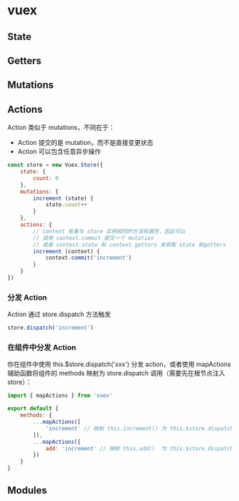 # vuex

## State

## Getters

## Mutations

## Actions

Action 类似于 mutations，不同在于：

* Action 提交的是 mutation，而不是直接变更状态
* Action 可以包含任意异步操作

```js
const store = new Vuex.Store({
    state: {
        count: 0
    },
    mutations: {
        increment (state) {
            state.count++
        }
    },
    actions: {
        // context 有着与 store 实例相同的方法和属性，因此可以
        // 调用 context.commit 提交一个 mutation
        // 或者 context.state 和 context.getters 来获取 state 和getters
        increment (context) {
            context.commit('increment')
        }
    }
})
```

### 分发 Action

Action 通过 store.dispatch 方法触发

```js
store.dispatch('increment')
```

### 在组件中分发 Action

你在组件中使用 this.$store.dispatch('xxx') 分发 action，或者使用 mapActions 辅助函数将组件的 methods 映射为 store.dispatch 调用（需要先在根节点注入 store）：

```js
import { mapActions } from 'vuex'

export default {
    methods: {
        ...mapActions([
            'increment' // 映射 this.increment() 为 this.$store.dispatch('increment')
        ]),
        ...mapActions({
            add: 'increment' // 映射 this.add()  为 this.$store.dispatch('increment')
        })
    }
}
```

## Modules